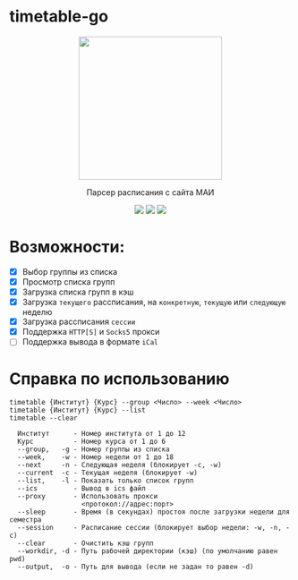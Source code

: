 # timetable-go
<p align="center">
  <img width="256" height="256" src="https://github.com/user-attachments/assets/aaa1b413-25a4-4ff3-9577-5487ef99c5f2">
</p>

<p align="center">
  Парсер расписания с сайта МАИ
</p>


<p align="center">
  <a href="https://github.com/gh0st17/timetable-go/releases/latest"><img src="https://img.shields.io/github/v/release/gh0st17/timetable-go?style=plastic"></a>
  <img src="https://img.shields.io/badge/license-MIT-blue?style=plastic">
  <img src="https://tokei.rs/b1/github/gh0st17/timetable-go?category=code">
</p>

# Возможности:

- [x] Выбор группы из списка
- [x] Просмотр списка групп
- [x] Загрузка списка групп в кэш
- [X] Загрузка `текущего` рассписания, на `конкретную`, `текущую` или `следующую` неделю
- [x] Загрузка рассписания `сессии`
- [x] Поддержка `HTTP[S]` и `Socks5` прокси
- [ ] Поддержка вывода в формате `iCal`

# Справка по использованию

```
timetable {Институт} {Курс} --group <Число> --week <Число>
timetable {Институт} {Курс} --list
timetable --clear

  Институт      - Номер института от 1 до 12
  Курс          - Номер курса от 1 до 6
  --group,   -g - Номер группы из списка
  --week,    -w - Номер недели от 1 до 18
  --next     -n - Следующая неделя (блокирует -c, -w)
  --current  -c - Текущая неделя (блокирует -w)
  --list,    -l - Показать только список групп
  --ics         - Вывод в ics файл
  --proxy       - Использовать прокси
                  <протокол://адрес:порт>
  --sleep       - Время (в секундах) простоя после загрузки недели для семестра
  --session     - Расписание сессии (блокирует выбор недели: -w, -n, -c)
  --clear       - Очистить кэш групп
  --workdir, -d - Путь рабочей директории (кэш) (по умолчанию равен pwd)
  --output,  -o - Путь для вывода (если не задан то равен -d)
```
